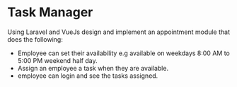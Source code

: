 # Task Manager

Using Laravel and VueJs design and implement an appointment module that does the following:

- Employee can set their availability e.g available on weekdays 8:00 AM to 5:00 PM weekend half day.
- Assign an employee a task when they are available.
- employee can login and see the tasks assigned.
